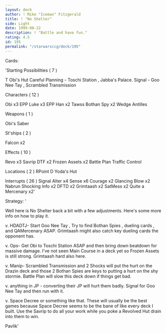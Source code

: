 ```yaml
---
layout: deck
author: ! Mike "Iceman" Fitzgerald
title: ! "No Shelter"
side: Light
date: 1999-08-22
description: ! "Battle and have fun."
rating: 4.5
id: 195
permalink: "/starwarsccg/deck/195"
---
```

Cards: 

'Starting Possibilities  ( 7 )

T Obi's Hut
Careful Planning - Toschi Station , Jabba's Palace.
Signal - Goo Nee Tay , Scrambled Transmission

Characters  ( 12 )

Obi x3
EPP Luke x3
EPP Han x2
Tawss
Bothan Spy x2
Wedge Antilles

Weapons  ( 1 )

Obi's Saber

St'ships ( 2 )

Falcon x2

Effects  ( 10 )

Revo x3
Savrip
DTF x2
Frozen Assets x2
Battle Plan
Traffic Control

Locations  ( 2 )
RPoint
D Yoda's Hut

Interrupts  ( 26 )
Signal
Alter x4
Sense x6
Courage x2
Glancing Blow x2
Nabrun
Shocking Info x2
DFTD x2
Grimtaash x2
SatMess x2
Quite a Mercenary x2'

Strategy: '

Well here is No Shelter back a bit with a few adjustments. Here's some more info on how to play it.

v. HDADTJ- Start Goo Nee Tay , Try to find Bothan Spies , dueling cards , and QAMercenary ASAP. Grimtaash might also catch key dueling cards the opponent has.

v. Ops- Get Obi to Toschi Station ASAP and then bring down beatdown for massive damage. I've not seen Main Course in a deck yet so Frozen Assets is still strong. Grimtaash hard also here.

v. Manip- Scrambled Transmission and 2 Shocks will put the hurt on the Drazin deck and those 2 Bothan Spies are keys to putting a hurt on the shy stormie. Battle Plan will slow this deck down if things get bad.

v. anything in JP - converting their JP will hurt them badly. Signal for Goo Nee Tay and then run with it.

v. Space Decree or something like that. These will usually be the best games because Space Decree seems to be the bane of like every deck I built. Use the Savrip to do all your work while you poke a Revolved Hut drain into them to win.

Pavlik'
